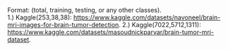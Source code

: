
Format: (total, training, testing, or any other classes).   
1.) Kaggle(253,38,38): https://www.kaggle.com/datasets/navoneel/brain-mri-images-for-brain-tumor-detection.
2.) Kaggle(7022,5712,1311): https://www.kaggle.com/datasets/masoudnickparvar/brain-tumor-mri-dataset.

